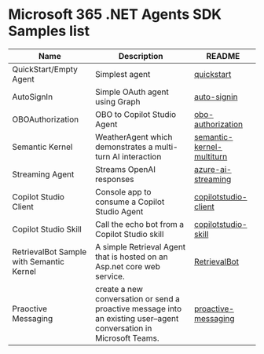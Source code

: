 # Microsoft 365 .NET Agents SDK Samples list

|Name|Description|README|
|----|----|----|
|QuickStart/Empty Agent|Simplest agent|[quickstart](quickstart/README.md)|
|AutoSignIn|Simple OAuth agent using Graph|[auto-signin](auto-signin/README.md)|
|OBOAuthorization|OBO to Copilot Studio Agent |[obo-authorization](obo-authorization/README.md)|
|Semantic Kernel | WeatherAgent which demonstrates a multi-turn AI interaction |[semantic-kernel-multiturn](semantic-kernel-multiturn/README.md)|
|Streaming Agent |Streams OpenAI responses|[azure-ai-streaming](azure-ai-streaming/README.md)|
|Copilot Studio Client|Console app to consume a Copilot Studio Agent|[copilotstudio-client](copilotstudio-client/README.md)|
|Copilot Studio Skill |Call the echo bot from a Copilot Studio skill |[copilotstudio-skill](copilotstudio-skill/README.md)|
|RetrievalBot Sample with Semantic Kernel|A simple Retrieval Agent that is hosted on an Asp.net core web service. |[RetrievalBot](RetrievalBot/README.md)|
| Praoctive Messaging |create a new conversation or send a proactive message into an existing user–agent conversation in Microsoft Teams. |[proactive-messaging](proactive-messaging/README.md)|